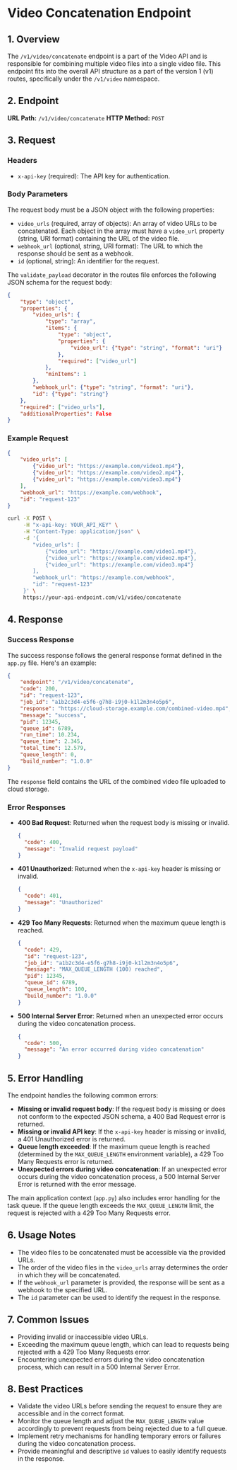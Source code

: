 ﻿# Video Concatenation Endpoint

## 1. Overview

The `/v1/video/concatenate` endpoint is a part of the Video API and is responsible for combining multiple video files into a single video file. This endpoint fits into the overall API structure as a part of the version 1 (v1) routes, specifically under the `/v1/video` namespace.

## 2. Endpoint

**URL Path:** `/v1/video/concatenate`
**HTTP Method:** `POST`

## 3. Request

### Headers

- `x-api-key` (required): The API key for authentication.

### Body Parameters

The request body must be a JSON object with the following properties:

- `video_urls` (required, array of objects): An array of video URLs to be concatenated. Each object in the array must have a `video_url` property (string, URI format) containing the URL of the video file.
- `webhook_url` (optional, string, URI format): The URL to which the response should be sent as a webhook.
- `id` (optional, string): An identifier for the request.

The `validate_payload` decorator in the routes file enforces the following JSON schema for the request body:

```json
{
    "type": "object",
    "properties": {
        "video_urls": {
            "type": "array",
            "items": {
                "type": "object",
                "properties": {
                    "video_url": {"type": "string", "format": "uri"}
                },
                "required": ["video_url"]
            },
            "minItems": 1
        },
        "webhook_url": {"type": "string", "format": "uri"},
        "id": {"type": "string"}
    },
    "required": ["video_urls"],
    "additionalProperties": False
}
```

### Example Request

```json
{
    "video_urls": [
        {"video_url": "https://example.com/video1.mp4"},
        {"video_url": "https://example.com/video2.mp4"},
        {"video_url": "https://example.com/video3.mp4"}
    ],
    "webhook_url": "https://example.com/webhook",
    "id": "request-123"
}
```

```bash
curl -X POST \
     -H "x-api-key: YOUR_API_KEY" \
     -H "Content-Type: application/json" \
     -d '{
        "video_urls": [
            {"video_url": "https://example.com/video1.mp4"},
            {"video_url": "https://example.com/video2.mp4"},
            {"video_url": "https://example.com/video3.mp4"}
        ],
        "webhook_url": "https://example.com/webhook",
        "id": "request-123"
     }' \
     https://your-api-endpoint.com/v1/video/concatenate
```

## 4. Response

### Success Response

The success response follows the general response format defined in the `app.py` file. Here's an example:

```json
{
    "endpoint": "/v1/video/concatenate",
    "code": 200,
    "id": "request-123",
    "job_id": "a1b2c3d4-e5f6-g7h8-i9j0-k1l2m3n4o5p6",
    "response": "https://cloud-storage.example.com/combined-video.mp4",
    "message": "success",
    "pid": 12345,
    "queue_id": 6789,
    "run_time": 10.234,
    "queue_time": 2.345,
    "total_time": 12.579,
    "queue_length": 0,
    "build_number": "1.0.0"
}
```

The `response` field contains the URL of the combined video file uploaded to cloud storage.

### Error Responses

- **400 Bad Request**: Returned when the request body is missing or invalid.

  ```json
  {
    "code": 400,
    "message": "Invalid request payload"
  }
  ```

- **401 Unauthorized**: Returned when the `x-api-key` header is missing or invalid.

  ```json
  {
    "code": 401,
    "message": "Unauthorized"
  }
  ```

- **429 Too Many Requests**: Returned when the maximum queue length is reached.

  ```json
  {
    "code": 429,
    "id": "request-123",
    "job_id": "a1b2c3d4-e5f6-g7h8-i9j0-k1l2m3n4o5p6",
    "message": "MAX_QUEUE_LENGTH (100) reached",
    "pid": 12345,
    "queue_id": 6789,
    "queue_length": 100,
    "build_number": "1.0.0"
  }
  ```

- **500 Internal Server Error**: Returned when an unexpected error occurs during the video concatenation process.

  ```json
  {
    "code": 500,
    "message": "An error occurred during video concatenation"
  }
  ```

## 5. Error Handling

The endpoint handles the following common errors:

- **Missing or invalid request body**: If the request body is missing or does not conform to the expected JSON schema, a 400 Bad Request error is returned.
- **Missing or invalid API key**: If the `x-api-key` header is missing or invalid, a 401 Unauthorized error is returned.
- **Queue length exceeded**: If the maximum queue length is reached (determined by the `MAX_QUEUE_LENGTH` environment variable), a 429 Too Many Requests error is returned.
- **Unexpected errors during video concatenation**: If an unexpected error occurs during the video concatenation process, a 500 Internal Server Error is returned with the error message.

The main application context (`app.py`) also includes error handling for the task queue. If the queue length exceeds the `MAX_QUEUE_LENGTH` limit, the request is rejected with a 429 Too Many Requests error.

## 6. Usage Notes

- The video files to be concatenated must be accessible via the provided URLs.
- The order of the video files in the `video_urls` array determines the order in which they will be concatenated.
- If the `webhook_url` parameter is provided, the response will be sent as a webhook to the specified URL.
- The `id` parameter can be used to identify the request in the response.

## 7. Common Issues

- Providing invalid or inaccessible video URLs.
- Exceeding the maximum queue length, which can lead to requests being rejected with a 429 Too Many Requests error.
- Encountering unexpected errors during the video concatenation process, which can result in a 500 Internal Server Error.

## 8. Best Practices

- Validate the video URLs before sending the request to ensure they are accessible and in the correct format.
- Monitor the queue length and adjust the `MAX_QUEUE_LENGTH` value accordingly to prevent requests from being rejected due to a full queue.
- Implement retry mechanisms for handling temporary errors or failures during the video concatenation process.
- Provide meaningful and descriptive `id` values to easily identify requests in the response.
